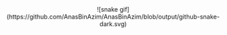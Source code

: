 
<div align="center">
  ![snake gif](https://github.com/AnasBinAzim/AnasBinAzim/blob/output/github-snake-dark.svg)
</div>

